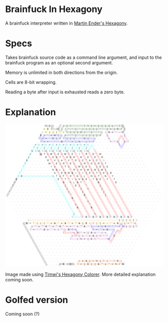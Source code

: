 # Brainfuck In Hexagony

A brainfuck interpreter written in [Martin Ender's Hexagony](https://github.com/m-ender/hexagony).

# Specs

Takes brainfuck source code as a command line argument, and input to the brainfuck program as an optional second argument.

Memory is unlimited in both directions from the origin.

Cells are 8-bit wrapping.

Reading a byte after input is exhausted reads a zero byte.

# Explanation


![Execution map of Hexagony code](https://github.com/MeWhenI/Brainfuck-In-Hexagony/blob/main/Code_map.png "Code map")

Image made using [Timwi's Hexagony Colorer](https://github.com/Timwi/HexagonyColorer). More detailed explanation coming soon.

# Golfed version

Coming soon (?)
